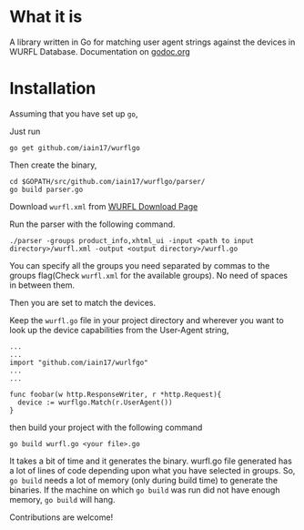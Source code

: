 What it is
====

  A library written in Go for matching user agent strings against the devices in WURFL Database. 
  Documentation on [godoc.org](http://godoc.org/github.com/iain17/wurflgo)

Installation
====

Assuming that you have set up `go`,

Just run

    go get github.com/iain17/wurflgo

Then create the binary, 

    cd $GOPATH/src/github.com/iain17/wurflgo/parser/
    go build parser.go
    
Download `wurfl.xml` from [WURFL Download Page](http://wurfl.sourceforge.net/wurfl_download.php)

Run the parser with the following command.

`./parser -groups product_info,xhtml_ui -input <path to input directory>/wurfl.xml -output <output directory>/wurfl.go`

You can specify all the groups you need separated by commas to the groups flag(Check `wurfl.xml` for the available groups). No need of spaces in between them.

Then you are set to match the devices.

Keep the `wurfl.go` file in your project directory and wherever you want to look up the device capabilities from the User-Agent string,
    
    ...
    ...
    import "github.com/iain17/wurlfgo"
    ...
    ...
    
    func foobar(w http.ResponseWriter, r *http.Request){
      device := wurflgo.Match(r.UserAgent())
    }

then build your project with the following command

`go build wurfl.go <your file>.go`

It takes a bit of time and it generates the binary. wurfl.go file generated has a lot of lines of code depending upon what you have selected in groups. So, `go build` needs a lot of memory (only during build time) to generate the binaries. If the machine on which `go build` was run did not have enough memory, `go build` will hang.


Contributions are welcome!


